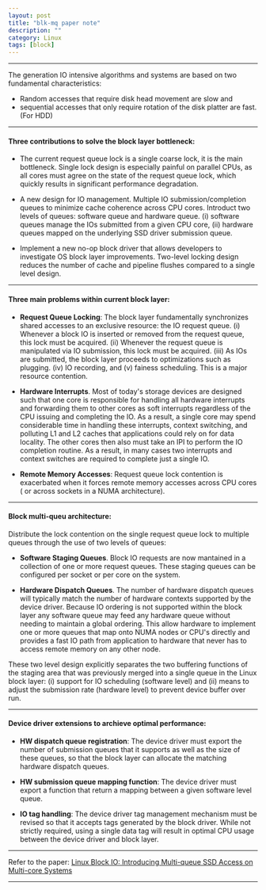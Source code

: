 ```yaml
---
layout: post
title: "blk-mq paper note"
description: ""
category: Linux
tags: [block]
---
```


---

The generation IO intensive algorithms and systems are based on two
fundamental characteristics:

- Random accesses that require disk head
movement are slow and
- sequential accesses that only require rotation
of the disk platter are fast. (For HDD)

---

#### Three contributions to solve the block layer bottleneck:

- The current request queue lock is a single coarse lock, it is the main
bottleneck. Single lock design is especially painful on parallel CPUs,
as all cores must agree on the state of the request queue lock, which
quickly results in significant performance degradation.

- A new design for IO management. Multiple IO submission/completion queues
to minimize cache coherence across CPU cores. Introduct two levels of
queues: software queue and hardware queue. (i) software queues manage the
IOs submitted from a given CPU core, (ii) hardware queues mapped on the
underlying SSD driver submission queue.

- Implement a new no-op block driver that allows developers to investigate
OS block layer improvements. Two-level locking design reduces the number
of cache and pipeline flushes compared to a single level design.

---

#### Three main problems within current block layer:

- **Request Queue Locking**: The block layer fundamentally synchronizes shared
accesses to an exclusive resource: the IO request queue. (i) Whenever a
block IO is inserted or removed from the request queue, this lock must be
acquired. (ii) Whenever the request queue is manipulated via IO submission,
this lock must be acquired. (iii) As IOs are submitted, the block layer
proceeds to optimizations such as plugging. (iv) IO recording, and
(v) fainess scheduling. This is a major resource contention.

- **Hardware Interrupts**. Most of today's storage devices are designed such
that one core is responsible for handling all hardware interrupts and
forwarding them to other cores as soft interrupts regardless of the CPU
issuing and completing the IO. As a result, a single core may spend
considerable time in handling these interrupts, context switching, and
polluting L1 and L2 caches that applications could rely on for data
locality. The other cores then also must take an IPI to perform the IO
completion routine. As a result, in many cases two interrupts and context
switches are required to complete just a single IO.

- **Remote Memory Accesses**: Request queue lock contention is exacerbated when
it forces remote memory accesses across CPU cores ( or across sockets in
a NUMA architecture).

---

#### Block multi-queu architecture:

Distribute the lock contention on the single request queue lock to
multiple queues through the use of two levels of queues:

- **Software Staging Queues**. Block IO requests are now mantained in a
collection of one or more request queues. These staging queues can
be configured per socket or per core on the system.

- **Hardware Dispatch Queues**. The number of hardware dispatch queues will
typically match the number of hardware contexts supported by the device
driver. Because IO ordering is not supported within the block layer any
software queue may feed any hardware queue without needing to maintain a
global ordering. This allow hardware to implement one or more queues that
map onto NUMA nodes or CPU's directly and provides a fast IO path from
application to hardware that never has to access remote memory on any
other node.

These two level design explicitly separates the two buffering functions
of the staging area that was previously merged into a single queue in the
Linux block layer: (i) support for IO scheduling (software level) and (ii)
means to adjust the submission rate (hardware level) to prevent device
buffer over run.

---

#### Device driver extensions to archieve optimal performance:

- **HW dispatch queue registration**: The device driver must export the number
of submission queues that it supports as well as the size of these queues,
so that the block layer can allocate the matching hardware dispatch queues.

- **HW submission queue mapping function**: The device driver must export a
function that return a mapping between a given software level queue.

- **IO tag handling**: The device driver tag management mechanism must be
revised so that it accepts tags generated by the block driver. While
not strictly required, using a single data tag will result in optimal
CPU usage between the device driver and block layer.

---

Refer to the paper: [Linux Block IO: Introducing Multi-queue SSD Access on
Multi-core Systems](http://kernel.dk/systor13-final18.pdf)

---
